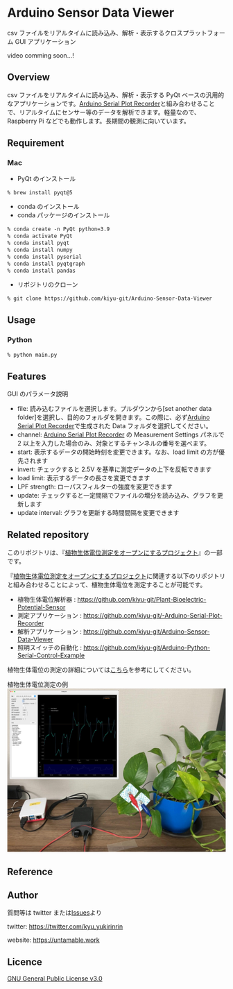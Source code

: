 # Arduino Sensor Data Viewer

csv ファイルをリアルタイムに読み込み、解析・表示するクロスプラットフォーム GUI アプリケーション

video comming soon...!

## Overview

csv ファイルをリアルタイムに読み込み、解析・表示する PyQt ベースの汎用的なアプリケーションです。[Arduino Serial Plot Recorder](https://github.com/kiyu-git/Arduino-Serial-Plot-Recorder)と組み合わせることで、リアルタイムにセンサー等のデータを解析できます。軽量なので、Raspberry Pi などでも動作します。長期間の観測に向いています。

## Requirement

### Mac

- PyQt のインストール

```
% brew install pyqt@5
```

- conda のインストール
- conda パッケージのインストール

```
% conda create -n PyQt python=3.9
% conda activate PyQt
% conda install pyqt
% conda install numpy
% conda install pyserial
% conda install pyqtgraph
% conda install pandas
```

- リポジトリのクローン

```
% git clone https://github.com/kiyu-git/Arduino-Sensor-Data-Viewer
```

## Usage

### Python

```
% python main.py
```

## Features

GUI のパラメータ説明

- file: 読み込むファイルを選択します。プルダウンから[set another data folder]を選択し、目的のフォルダを開きます。この際に、必ず[Arduino Serial Plot Recorder](https://github.com/kiyu-git/Arduino-Serial-Plot-Recorder)で生成された Data フォルダを選択してください。
- channel: [Arduino Serial Plot Recorder](https://github.com/kiyu-git/Arduino-Serial-Plot-Recorder) の Measurement Settings パネルで 2 以上を入力した場合のみ、対象とするチャンネルの番号を選べます。
- start: 表示するデータの開始時刻を変更できます。なお、load limit の方が優先されます
- invert: チェックすると 2.5V を基準に測定データの上下を反転できます
- load limit: 表示するデータの長さを変更できます
- LPF strength: ローパスフィルターの強度を変更できます
- update: チェックすると一定間隔でファイルの増分を読み込み、グラフを更新します
- update interval: グラフを更新する時間間隔を変更できます

## Related repository

このリポジトリは、『[植物生体電位測定をオープンにするプロジェクト](https://docs.google.com/presentation/d/1Tm0e-mBNrTchN6YlGpvvomUZfy79yOtrTSNHG-l_jFg/edit?usp=sharing)』の一部です。

『[植物生体電位測定をオープンにするプロジェクト](https://docs.google.com/presentation/d/1Tm0e-mBNrTchN6YlGpvvomUZfy79yOtrTSNHG-l_jFg/edit?usp=sharing)に関連する以下のリポジトリと組み合わせることによって、植物生体電位を測定することが可能です。

- 植物生体電位解析器 : https://github.com/kiyu-git/Plant-Bioelectric-Potential-Sensor
- 測定アプリケーション : https://github.com/kiyu-git/-Arduino-Serial-Plot-Recorder
- 解析アプリケーション : https://github.com/kiyu-git/Arduino-Sensor-Data-Viewer
- 照明スイッチの自動化 : https://github.com/kiyu-git/Arduino-Python-Serial-Control-Example

植物生体電位の測定の詳細については[こちら](https://docs.google.com/presentation/d/1Tm0e-mBNrTchN6YlGpvvomUZfy79yOtrTSNHG-l_jFg/edit#slide=id.g15184a93673_0_264)を参考にしてください。

植物生体電位測定の例
![Plant-Bioelectric-Potential-Mearurement](https://github.com/kiyu-git/Plant-Bioelectric-Potential-Sensor/raw/main/images/Plant-Bioelectric-Potential-Mearurement.jpeg)

## Reference

## Author

質問等は twitter または[Issues](https://github.com/kiyu-git/Arduino-Sensor-Data-Viewer/issues)より

twitter: https://twitter.com/kyu_yukirinrin

website: https://untamable.work

## Licence

[GNU General Public License v3.0](./LICENSE)
